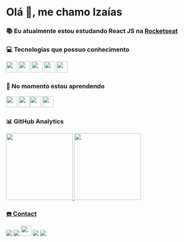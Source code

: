 # Olá 👋, me chamo Izaías

### 📚 **Eu atualmente estou estudando React JS na** [Rocketseat](https://github.com/Rocketseat)

### 💻 Tecnologias que possuo conhecimento

<p>

<img src="https://img.shields.io/badge/html5-%23E34F26.svg?style=for-the-badge&logo=html5&logoColor=white" style="margin-bottom: 4px;" height="30px">
<img src="https://img.shields.io/badge/css3-%231572B6.svg?style=for-the-badge&logo=css3&logoColor=white" style="margin-bottom: 4px;" height="30px">
<img src="https://img.shields.io/badge/javascript-%23323330.svg?style=for-the-badge&logo=javascript&logoColor=%23F7DF1E" style="margin-bottom: 4px;" height="30px">
<img src="https://img.shields.io/badge/vuejs-%2335495e.svg?style=for-the-badge&logo=vuedotjs&logoColor=%234FC08D" style="margin-bottom: 4px;" height="30px"> <img src="https://img.shields.io/badge/typescript-%23007ACC.svg?style=for-the-badge&logo=typescript&logoColor=white" style="margin-bottom: 4px;" height="30px">
</p>

### 🚀 No momento estou aprendendo

<img src="https://img.shields.io/badge/react-%2320232a.svg?style=for-the-badge&logo=react&logoColor=%2361DAFB" style="margin-bottom: 4px;" height="30px"> <img src="https://img.shields.io/badge/next-000000.svg?style=for-the-badge&logo=nextdotjs&logoColor=white&" style="margin-bottom: 2px;" height="30px"><img src="https://img.shields.io/badge/tailwindcss-%2338B2AC.svg?style=for-the-badge&logo=tailwind-css&logoColor=white" style="margin-bottom: 4px;" height="30px"> <img src="https://img.shields.io/badge/-GRAPHQL-FF69B4?style=for-the-badge&logo=graphql&logoColor=white&" style="margin-bottom: 4px;" height="30px">

### 📊 GitHub Analytics

<div>
<a href="https://github.com/IzaiasMorais">
<img height="180em" src="https://github-readme-stats.vercel.app/api/top-langs/?username=IzaiasMorais&layout=compact&langs_count=7&theme=dracula"/> <img height="180em" src="https://github-readme-stats.vercel.app/api?username=IzaiasMorais&show_icons=true&theme=dracula&include_all_commits=true&count_private=true"/>
</div>
  
### ☎️ Contact

<div>

<a href = "mailto:izaiaslima356@gmail.com"><img src="https://img.shields.io/badge/Gmail-D14836?style=for-the-badge&logo=gmail&logoColor=white" target="_blank"></a>
<a href="https://www.linkedin.com/in/iza%C3%ADas-lima-4783091a6/" target="_blank"><img src="https://img.shields.io/badge/-LinkedIn-%230077B5?style=for-the-badge&logo=linkedin&logoColor=white" target="_blank"></a>
<a href="https://twitter.com/Izaias_lima_"><img src="https://img.shields.io/badge/Twitter-%231DA1F2.svg?style=for-the-badge&logo=Twitter&logoColor=white" height="28px" target="_blank"></a> <a href="https://www.instagram.com/_izaias_morais/" target="_blank"><img src="https://img.shields.io/badge/-Instagram-%23E4405F?style=for-the-badge&logo=instagram&logoColor=white" target="_blank"></a> <a href="https://www.youtube.com/channel/UCgwAYcuxEzX8ePSl9xoYd5A" target="_blank"><img src="https://img.shields.io/badge/YouTube-FF0000?style=for-the-badge&logo=youtube&logoColor=white" target="_blank"></a>
</div>

